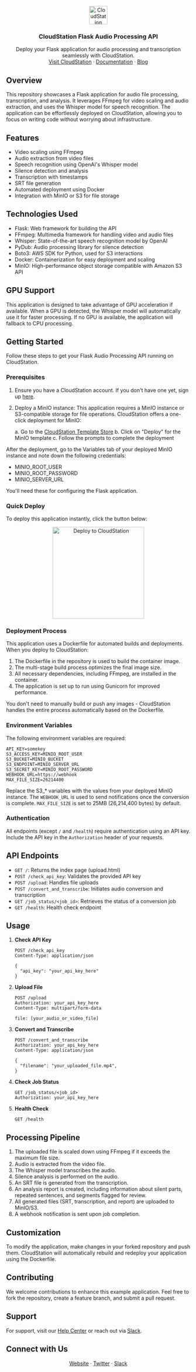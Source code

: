 <div align="center">
  <a href="https://cloud-station.io">
    <img src="https://server.cloud-station.io/cloudstation/cs_icon.png" alt="CloudStation Logo" width="50">
  </a>
  <h3 align="center">CloudStation Flask Audio Processing API</h3>
  <p align="center">
    Deploy your Flask application for audio processing and transcription seamlessly with CloudStation.
    <br />
    <a href="https://cloud-station.io">Visit CloudStation</a> ·
    <a href="https://documentation.cloud-station.io/s/ce6e8846-8aec-4337-a850-5188b6dc6d6e">Documentation</a> ·
    <a href="https://blog.cloud-station.io">Blog</a>
  </p>
</div>

## Overview

This repository showcases a Flask application for audio file processing, transcription, and analysis. It leverages FFmpeg for video scaling and audio extraction, and uses the Whisper model for speech recognition. The application can be effortlessly deployed on CloudStation, allowing you to focus on writing code without worrying about infrastructure.

## Features

- Video scaling using FFmpeg
- Audio extraction from video files
- Speech recognition using OpenAI's Whisper model
- Silence detection and analysis
- Transcription with timestamps
- SRT file generation
- Automated deployment using Docker
- Integration with MinIO or S3 for file storage

## Technologies Used

- Flask: Web framework for building the API
- FFmpeg: Multimedia framework for handling video and audio files
- Whisper: State-of-the-art speech recognition model by OpenAI
- PyDub: Audio processing library for silence detection
- Boto3: AWS SDK for Python, used for S3 interactions
- Docker: Containerization for easy deployment and scaling
- MinIO: High-performance object storage compatible with Amazon S3 API

## GPU Support

This application is designed to take advantage of GPU acceleration if available. When a GPU is detected, the Whisper model will automatically use it for faster processing. If no GPU is available, the application will fallback to CPU processing.

## Getting Started

Follow these steps to get your Flask Audio Processing API running on CloudStation.

### Prerequisites

1. Ensure you have a CloudStation account. If you don't have one yet, sign up [here](https://www.cloud-station.io/signup).

2. Deploy a MinIO instance:
   This application requires a MinIO instance or S3-compatible storage for file operations. CloudStation offers a one-click deployment for MinIO:
   
   a. Go to the [CloudStation Template Store](https://app.cloud-station.io/template-store/minio)
   b. Click on "Deploy" for the MinIO template
   c. Follow the prompts to complete the deployment

  After the deployment, go to the Variables tab of your deployed MinIO instance and note down the following credentials:

- MINIO_ROOT_USER
- MINIO_ROOT_PASSWORD
- MINIO_SERVER_URL

You'll need these for configuring the Flask application.

### Quick Deploy

To deploy this application instantly, click the button below:

<p align="center">
  <a href="https://app.cloud-station.io/template-store/minio">
    <img src="https://server.cloud-station.io/cloudstation/Deploy_TO_CS.gif" alt="Deploy to CloudStation" width="250"">
  </a>
</p>

### Deployment Process

This application uses a Dockerfile for automated builds and deployments. When you deploy to CloudStation:

1. The Dockerfile in the repository is used to build the container image.
2. The multi-stage build process optimizes the final image size.
3. All necessary dependencies, including FFmpeg, are installed in the container.
4. The application is set up to run using Gunicorn for improved performance.

You don't need to manually build or push any images - CloudStation handles the entire process automatically based on the Dockerfile.

### Environment Variables

The following environment variables are required:

```
API_KEY=somekey
S3_ACCESS_KEY=MINIO_ROOT_USER
S3_BUCKET=MINIO_BUCKET
S3_ENDPOINT=MINIO_SERVER_URL
S3_SECRET_KEY=MINIO_ROOT_PASSWORD
WEBHOOK_URL=https://webhook
MAX_FILE_SIZE=26214400
```

Replace the S3_* variables with the values from your deployed MinIO instance. The `WEBHOOK_URL` is used to send notifications once the conversion is complete. `MAX_FILE_SIZE` is set to 25MB (26,214,400 bytes) by default.

### Authentication

All endpoints (except `/` and `/health`) require authentication using an API key. Include the API key in the `Authorization` header of your requests.

## API Endpoints

- `GET /`: Returns the index page (upload.html)
- `POST /check_api_key`: Validates the provided API key
- `POST /upload`: Handles file uploads
- `POST /convert_and_transcribe`: Initiates audio conversion and transcription
- `GET /job_status/<job_id>`: Retrieves the status of a conversion job
- `GET /health`: Health check endpoint

## Usage

1. **Check API Key**
   ```
   POST /check_api_key
   Content-Type: application/json
   
   {
     "api_key": "your_api_key_here"
   }
   ```

2. **Upload File**
   ```
   POST /upload
   Authorization: your_api_key_here
   Content-Type: multipart/form-data
   
   file: [your_audio_or_video_file]
   ```

3. **Convert and Transcribe**
   ```
   POST /convert_and_transcribe
   Authorization: your_api_key_here
   Content-Type: application/json
   
   {
     "filename": "your_uploaded_file.mp4",
   }
   ```

4. **Check Job Status**
   ```
   GET /job_status/<job_id>
   Authorization: your_api_key_here
   ```

5. **Health Check**
   ```
   GET /health
   ```

## Processing Pipeline

1. The uploaded file is scaled down using FFmpeg if it exceeds the maximum file size.
2. Audio is extracted from the video file.
3. The Whisper model transcribes the audio.
4. Silence analysis is performed on the audio.
5. An SRT file is generated from the transcription.
6. An analysis report is created, including information about silent parts, repeated sentences, and segments flagged for review.
7. All generated files (SRT, transcription, and report) are uploaded to MinIO/S3.
8. A webhook notification is sent upon job completion.

## Customization

To modify the application, make changes in your forked repository and push them. CloudStation will automatically rebuild and redeploy your application using the Dockerfile.

## Contributing

We welcome contributions to enhance this example application. Feel free to fork the repository, create a feature branch, and submit a pull request.

## Support

For support, visit our [Help Center](https://documentation.cloud-station.io/s/ce6e8846-8aec-4337-a850-5188b6dc6d6e) or reach out via [Slack](https://join.slack.com/t/cloudstationio/shared_invite/zt-20kougo40-Kd1196QzZ7bwUA0oPfZORA).

## Connect with Us

<p align="center">
  <a href="https://www.cloud-station.io/">Website</a> · 
  <a href="https://twitter.com/CloudStation_io">Twitter</a> · 
  <a href="https://join.slack.com/t/cloudstationio/shared_invite/zt-20kougo40-Kd1196QzZ7bwUA0oPfZORA">Slack</a>
</p>

